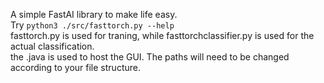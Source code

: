 A simple FastAI library to make life easy.\
Try
```python3 ./src/fasttorch.py --help```\
fasttorch.py is used for traning, while fasttorchclassifier.py is used for the actual classification.\
the .java is used to host the GUI. The paths will need to be changed according to your file structure.
